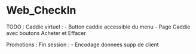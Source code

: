 # Web_CheckIn

TODO : 
  Caddie virtuel :
    - Button caddie accessible du menu
    - Page Caddie avec boutons Acheter et Effacer
    
  Promotions : 
  Fin session : 
    - Encodage donnees supp de client
